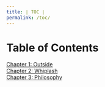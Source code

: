 ```yaml
---
title: ∣ TOC ∣
permalink: /toc/
---
```

# Table of Contents
[Chapter 1: Outside](#out)  
[Chapter 2: Whiplash](https://neko920.github.io/whip/)  
[Chapter 3: Philosophy](https://neko920.github.io/philo/)
